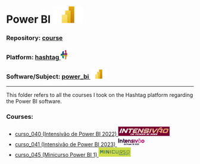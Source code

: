 # Power BI   <img src="https://github.com/PedroHeeger/main/blob/main/0-aux/logos/software/microsoft_powerbi.png" alt="power_bi" width="auto" height="45">

### Repository: [course](../../)
### Platform: <a href="../">hashtag   <img src="https://github.com/PedroHeeger/main/blob/main/0-aux/logos/plataforma/hashtag.png" alt="hashtag" width="auto" height="25"></a>
### Software/Subject: <a href="./">power_bi   <img src="https://github.com/PedroHeeger/main/blob/main/0-aux/logos/software/microsoft_powerbi.png" alt="power_bi" width="auto" height="25"></a>
---

This folder refers to all the courses I took on the Hashtag platform regarding the Power BI software.

### Courses:
- <a href="./curso_040">curso_040 (Intensivão de Power BI 2022)   <img src="./curso_040/0-aux/logo_course.png" alt="curso_040" width="auto" height="25"></a>
- <a href="./curso_041">curso_041 (Intensivão de Power BI 2023)   <img src="./curso_041/0-aux/logo_course.png" alt="curso_041" width="auto" height="25"></a>
- <a href="./curso_045">curso_045 (Minicurso Power BI 1)   <img src="./curso_045/0-aux/logo_course.png" alt="curso_045" width="auto" height="25"></a>